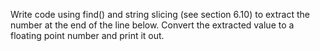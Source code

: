 Write code using find() and string slicing (see section 6.10) to extract the number at the end of the line below. Convert the extracted value to a floating point number and print it out.
